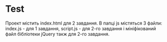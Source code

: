 # Test
Проект містить index.html для 2 завдання. В папці js містяться 3 файли: index.js - для 1 завдання, script.js - для 2-го завдання і мініфікований файл бібліотеки jQuery такж для 2-го завдання.
